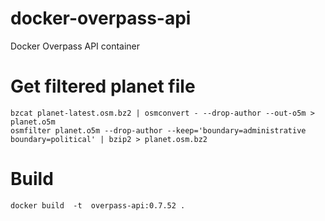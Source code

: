 # docker-overpass-api
Docker Overpass API container

# Get filtered planet file

```
bzcat planet-latest.osm.bz2 | osmconvert - --drop-author --out-o5m > planet.o5m
osmfilter planet.o5m --drop-author --keep='boundary=administrative boundary=political' | bzip2 > planet.osm.bz2
```

# Build

```
docker build  -t  overpass-api:0.7.52 .
```
